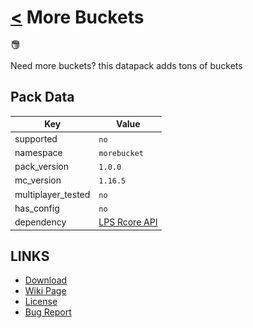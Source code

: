 # [<](../README.md) More Buckets

![alt](pack.png)

Need more buckets? this datapack adds tons of buckets

## Pack Data

| Key                | Value                                                                                                 |
| ------------------ | ----------------------------------------------------------------------------------------------------- |
| supported          | `no`                                                                                                  |
| namespace          | `morebucket`                                                                                          |
| pack_version       | `1.0.0`                                                                                               |
| mc_version         | `1.16.5`                                                                                              |
| multiplayer_tested | `no`                                                                                                  |
| has_config         | `no`                                                                                                  |
| dependency         | [LPS Rcore API](https://www.curseforge.com/minecraft/customization/legopitstops-recipe-core-datapack) |

## LINKS

- [Download](https://www.curseforge.com/minecraft/customization/more-buckets-datapack)
- [Wiki Page](https://github.com/legopitstop/Datapacks/wiki)
- [License](https://legopitstop.weebly.com/legopitstops-common-license-v2.html)
- [Bug Report](https://github.com/legopitstop/Datapacks/issues)
